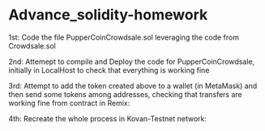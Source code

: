 # Advance_solidity-homework

1st: Code the file PupperCoinCrowdsale.sol leveraging the code from Crowdsale.sol

2nd: Attemept to compile and Deploy the code for PupperCoinCrowdsale, initially in LocalHost to check that everything is working fine

3rd: Attempt to add the token created above to a wallet (in MetaMask) and then send some tokens among addresses, checking that transfers are working fine from contract in Remix:

4th: Recreate the whole process in Kovan-Testnet network:



